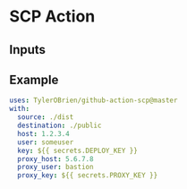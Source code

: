 # SCP Action

## Inputs

## Example

```yaml
uses: TylerOBrien/github-action-scp@master
with:
  source: ./dist
  destination: ./public
  host: 1.2.3.4
  user: someuser
  key: ${{ secrets.DEPLOY_KEY }}
  proxy_host: 5.6.7.8
  proxy_user: bastion
  proxy_key: ${{ secrets.PROXY_KEY }}
```
